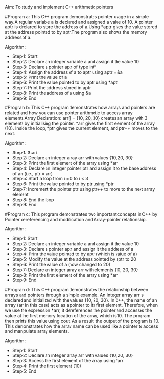 Aim: To study and implement C++ arithmetic pointers

#Program a: This C++ program demonstrates pointer usage in a simple way.A regular variable a is declared and assigned a value of 10. A pointer aptr is declared to store the address of a.Using *aptr gives the value stored at the address pointed to by aptr.The program also shows the memory address of a.

Algorithm:

- Step-1: Start
- Step-2: Declare an integer variable a and assign it the value 10
- Step-3: Declare a pointer aptr of type int*
- Step-4: Assign the address of a to aptr using aptr = &a
- Step-5: Print the value of a
- Step-6: Print the value pointed to by aptr using *aptr
- Step-7: Print the address stored in aptr
- Step-8: Print the address of a using &a
- Step-9: End

#Program b: This C++ program demonstrates how arrays and pointers are related and how you can use pointer arithmetic to access array elements.Array Declaration: arr[] = {10, 20, 30} creates an array with 3 elements by initialising the pointer. *arr gives the first element of the array (10). Inside the loop, *ptr gives the current element, and ptr++ moves to the next. 

Algorithm:

- Step-1: Start
- Step-2: Declare an integer array arr with values {10, 20, 30}
- Step-3: Print the first element of the array using *arr
- Step-4: Declare an integer pointer ptr and assign it to the base address of arr (i.e., ptr = arr)
- Step-5: Start a loop from i = 0 to i < 3
- Step-6: Print the value pointed to by ptr using *ptr
- Step-7: Increment the pointer ptr using ptr++ to move to the next array element
- Step-8: End the loop
- Step-9: End

#Program c: This program demonstrates two important concepts in C++ by Pointer dereferencing and modification and Array-pointer relationship.

Algorithm:

- Step-1: Start
- Step-2: Declare an integer variable a and assign it the value 10
- Step-3: Declare a pointer aptr and assign it the address of a
- Step-4: Print the value pointed to by aptr (which is value of a)
- Step-5: Modify the value at the address pointed by aptr to 20
- Step-6: Print the value of a (now changed to 20)
- Step-7: Declare an integer array arr with elements {10, 20, 30}
- Step-8: Print the first element of the array using *arr
- Step-9: End

#Program d: This C++ program demonstrates the relationship between arrays and pointers through a simple example. An integer array arr is declared and initialized with the values {10, 20, 30}. In C++, the name of an array (arr in this case) acts as a pointer to its first element. Therefore, when we use the expression *arr, it dereferences the pointer and accesses the value at the first memory location of the array, which is 10. The program then prints this value using cout. As a result, the output of the program is 10. This demonstrates how the array name can be used like a pointer to access and manipulate array elements.

Algorithm:

- Step-1: Start
- Step-2: Declare an integer array arr with values {10, 20, 30}
- Step-3: Access the first element of the array using *arr
- Step-4: Print the first element (10)
- Step-5: End
